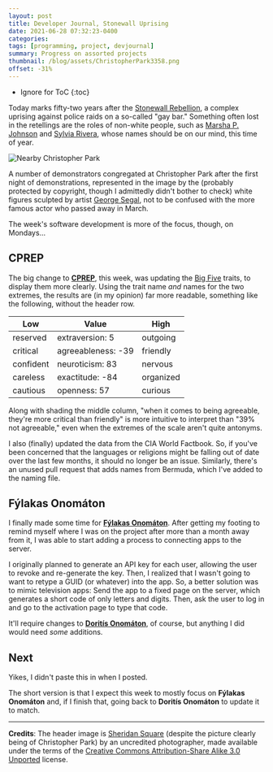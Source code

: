 ```yaml
---
layout: post
title: Developer Journal, Stonewall Uprising
date: 2021-06-28 07:32:23-0400
categories:
tags: [programming, project, devjournal]
summary: Progress on assorted projects
thumbnail: /blog/assets/ChristopherPark3358.png
offset: -31%
---
```


* Ignore for ToC
{:toc}

Today marks fifty-two years after the [Stonewall Rebellion](https://en.wikipedia.org/wiki/Stonewall_riots), a complex uprising against police raids on a so-called "gay bar."  Something often lost in the retellings are the roles of non-white people, such as [Marsha P. Johnson](https://en.wikipedia.org/wiki/Marsha_P._Johnson) and [Sylvia Rivera](https://en.wikipedia.org/wiki/Sylvia_Rivera), whose names should be on our mind, this time of year.

![Nearby Christopher Park](/blog/assets/ChristopherPark3358.png "Nearby Christopher Park")

A number of demonstrators congregated at Christopher Park after the first night of demonstrations, represented in the image by the (probably protected by copyright, though I admittedly didn't bother to check) white figures sculpted by artist [George Segal](https://en.wikipedia.org/wiki/George_Segal_(artist)), not to be confused with the more famous actor who passed away in March.

The week's software development is more of the focus, though, on Mondays...

## CPREP

The big change to [**CPREP**](https://github.com/jcolag/background-generator), this week, was updating the [Big Five](https://en.wikipedia.org/wiki/Big_Five_personality_traits) traits, to display them more clearly.  Using the trait name *and* names for the two extremes, the results are (in my opinion) far more readable, something like the following, without the header row.

|Low|Value|High|
|---|-----|----|
|reserved|extraversion: 5|outgoing|
|critical|agreeableness: -39|friendly|
|confident|neuroticism: 83|nervous|
|careless|exactitude: -84|organized|
|cautious|openness: 57|curious|

Along with shading the middle column, "when it comes to being agreeable, they're more critical than friendly" is more intuitive to interpret than "39% not agreeable," even when the extremes of the scale aren't quite antonyms.

I also (finally) updated the data from the CIA World Factbook.  So, if you've been concerned that the languages or religions might be falling out of date over the last few months, it should no longer be an issue.  Similarly, there's an unused pull request that adds names from Bermuda, which I've added to the naming file.

## Fýlakas Onomáton

I finally made some time for [**Fýlakas Onomáton**](https://github.com/jcolag/fylakas-onomaton).  After getting my footing to remind myself where I was on the project after more than a month away from it, I was able to start adding a process to connecting apps to the server.

I originally planned to generate an API key for each user, allowing the user to revoke and re-generate the key.  Then, I realized that I wasn't going to want to retype a GUID (or whatever) into the app.  So, a better solution was to mimic television apps:  Send the app to a fixed page on the server, which generates a short code of only letters and digits.  Then, ask the user to log in and go to the activation page to type that code.

It'll require changes to [**Doritís Onomáton**](https://github.com/jcolag/doritis-onomaton), of course, but anything I did would need *some* additions.

## Next

Yikes, I didn't paste this in when I posted.

The short version is that I expect this week to mostly focus on **Fýlakas Onomáton** and, if I finish that, going back to **Doritís Onomáton** to update it to match.

* * *

**Credits**:  The header image is [Sheridan Square](https://commons.wikimedia.org/wiki/File:ChristopherPark3358.jpg) (despite the picture clearly being of Christopher Park) by an uncredited photographer, made available under the terms of the [Creative Commons Attribution-Share Alike 3.0 Unported](https://creativecommons.org/licenses/by-sa/3.0/deed.en) license.
